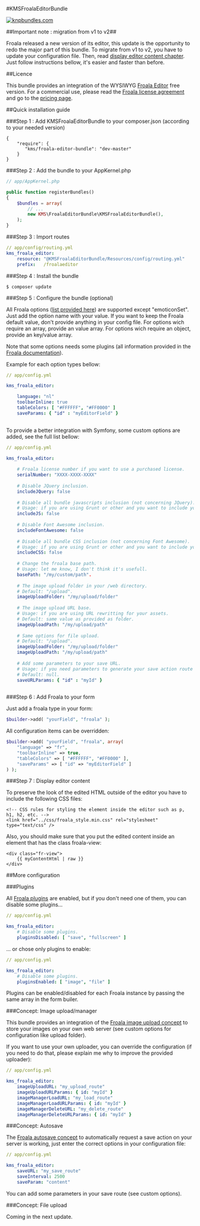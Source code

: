 #KMSFroalaEditorBundle

[![knpbundles.com](http://knpbundles.com/froala/KMSFroalaEditorBundle/badge)](http://knpbundles.com/froala/KMSFroalaEditorBundle)

##Important note : migration from v1 to v2##

Froala released a new version of its editor, this update is the opportunity to redo the major part of this bundle.
To migrate from v1 to v2, you have to update your configuration file. Then, read [display editor content chapter](https://github.com/froala/KMSFroalaEditorBundle#step-7--display-editor-content). Just follow instructions bellow, it's easier and faster than before.

##Licence

This bundle provides an integration of the WYSIWYG [Froala Editor](https://editor.froala.com/) free version.
For a commercial use, please read the [Froala license agreement](https://editor.froala.com/license) and go to the [pricing page](https://editor.froala.com/pricing).

##Quick installation guide

###Step 1 : Add KMSFroalaEditorBundle to your composer.json (according to your needed version)

```
{
    "require": {
       "kms/froala-editor-bundle": "dev-master"
    }
}
```

###Step 2 : Add the bundle to your AppKernel.php

``` php
// app/AppKernel.php

public function registerBundles()
{
    $bundles = array(
        // ...
        new KMS\FroalaEditorBundle\KMSFroalaEditorBundle(),
    );
}
```

###Step 3 : Import routes

``` yaml
// app/config/routing.yml
kms_froala_editor:
    resource: "@KMSFroalaEditorBundle/Resources/config/routing.yml"
    prefix:   /froalaeditor
```

###Step 4 : Install the bundle

`$ composer update`

###Step 5 : Configure the bundle (optional)

All Froala options ([list provided here](https://editor.froala.com/options)) are supported except "emoticonSet".
Just add the option name with your value.
If you want to keep the Froala default value, don't provide anything in your config file.
For options wich require an array, provide an value array.
For options wich require an object, provide an key/value array.

Note that some options needs some plugins (all information provided in the [Froala documentation](https://editor.froala.com/options)).

Example for each option types bellow:

``` yaml
// app/config.yml

kms_froala_editor:

    language: "nl"
    toolbarInline: true
    tableColors: [ "#FFFFFF", "#FF0000" ]
    saveParams: { "id" : "myEditorField" }
   
```

To provide a better integration with Symfony, some custom options are added, see the full list bellow: 

``` yaml
// app/config.yml

kms_froala_editor:
    
    # Froala license number if you want to use a purchased license.
    serialNumber: "XXXX-XXXX-XXXX"
    
    # Disable JQuery inclusion.
    includeJQuery: false
    
    # Disable all bundle javascripts inclusion (not concerning JQuery).
    # Usage: if you are using Grunt or other and you want to include yourself all scripts. 
    includeJS: false
    
    # Disable Font Awesome inclusion.
    includeFontAwesome: false
    
    # Disable all bundle CSS inclusion (not concerning Font Awesome).
    # Usage: if you are using Grunt or other and you want to include yourself all stylesheets. 
    includeCSS: false
    
    # Change the froala base path.
    # Usage: let me know, I don't think it's usefull.
    basePath: "/my/custom/path".
    
    # The image upload folder in your /web directory.
    # Default: "/upload".
    imageUploadFolder: "/my/upload/folder"
    
    # The image upload URL base.
    # Usage: if you are using URL rewritting for your assets.
    # Default: same value as provided as folder.
    imageUploadPath: "/my/upload/path"
    
    # Same options for file upload.
    # Default: "/upload".
    imageUploadFolder: "/my/upload/folder"
    imageUploadPath: "/my/upload/path"
    
    # Add some parameters to your save URL.
    # Usage: if you need parameters to generate your save action route (see save explaination below).
    # Default: null.
    saveURLParams: { "id" : "myId" }
    
```

###Step 6 : Add Froala to your form

Just add a froala type in your form:

``` php
$builder->add( "yourField", "froala" );
```

All configuration items can be overridden:

``` php
$builder->add( "yourField", "froala", array(
    "language" => "fr",
    "toolbarInline" => true,
    "tableColors" => [ "#FFFFFF", "#FF0000" ],
    "saveParams" => [ "id" => "myEditorField" ]
) );
```

###Step 7 : Display editor content

To preserve the look of the edited HTML outside of the editor you have to include the following CSS files:

``` twig
<!-- CSS rules for styling the element inside the editor such as p, h1, h2, etc. -->
<link href="../css/froala_style.min.css" rel="stylesheet" type="text/css" />
```

Also, you should make sure that you put the edited content inside an element that has the class froala-view:

``` twig
<div class="fr-view">
    {{ myContentHtml | raw }}
</div>
```

##More configuration

###Plugins

All [Froala plugins](https://editor.froala.com/plugins) are enabled, but if you don't need one of them, you can disable some plugins...

``` yaml
// app/config.yml

kms_froala_editor:
    # Disable some plugins.
    pluginsDisabled: [ "save", "fullscreen" ]
```
... or chose only plugins to enable:

``` yaml
// app/config.yml

kms_froala_editor:
    # Disable some plugins.
    pluginsEnabled: [ "image", "file" ]
```

Plugins can be enabled/disabled for each Froala instance by passing the same array in the form builer.

###Concept: Image upload/manager

This bundle provides an integration of the [Froala image upload concept](https://editor.froala.com/concepts/image-upload) to store your images on your own web server (see custom options for configuration like upload folder).

If you want to use your own uploader, you can override the configuration (if you need to do that, please explain me why to improve the provided uploader):

``` yaml
// app/config.yml

kms_froala_editor:
    imageUploadURL: "my_upload_route"
    imageUploadURLParams: { id: "myId" }
    imageManagerLoadURL: "my_load_route"
    imageManagerLoadURLParams: { id: "myId" }
    imageManagerDeleteURL: "my_delete_route"
    imageManagerDeleteURLParams: { id: "myId" }
```


###Concept: Autosave

The [Froala autosave concept](https://www.froala.com/wysiwyg-editor/docs/concepts/autosave) to automatically request a save action on your server is working, just enter the correct options in your configuration file:

``` yaml
// app/config.yml

kms_froala_editor:
    saveURL: "my_save_route"
    saveInterval: 2500
    saveParam: "content"
```

You can add some parameters in your save route (see custom options).

###Concept: File upload

Coming in the next update.
